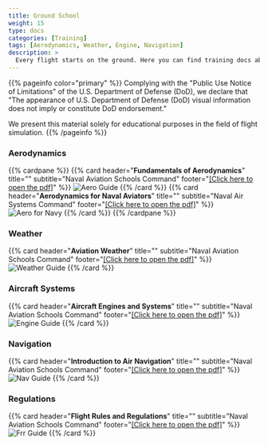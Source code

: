 ```yaml
---
title: Ground School
weight: 15
type: docs
categories: [Training]
tags: [Aerodynamics, Weather, Engine, Navigation]
description: >
  Every flight starts on the ground. Here you can find training docs about weather, navigation, aerodynamics,...
---
```

{{% pageinfo color="primary" %}}
Complying with the "Public Use Notice of Limitations" of the U.S. Department of Defense (DoD), we declare that
"The appearance of U.S. Department of Defense (DoD) visual information does not imply or constitute DoD endorsement."

We present this material solely for educational purposes in the field of flight simulation.
{{% /pageinfo %}}


### Aerodynamics

{{% cardpane %}}
{{% card header="**Fundamentals of Aerodynamics**" title="" subtitle="Naval Aviation Schools Command" footer="<a href='aero-trainee-guide.pdf' target='_blank'>[Click here to open the pdf]</a>" %}}
![Aero Guide](aero-trainee-guide.png "Aero Guide")
{{% /card %}}
{{% card header="**Aerodynamics for Naval Aviators**" title="" subtitle="Naval Air Systems Command" footer="<a href='00-80T-80AeroForNavy.pdf' target='_blank'>[Click here to open the pdf]</a>" %}}
![Aero for Navy](00-80T-80AeroForNavy.png "Aero for Navy")
{{% /card %}}
{{% /cardpane %}}
### Weather

{{% card header="**Aviation Weather**" title="" subtitle="Naval Aviation Schools Command" footer="<a href='wx-trainee-guide.pdf' target='_blank'>[Click here to open the pdf]</a>" %}}
![Weather Guide](wx-trainee-guide.png "Weather Guide")
{{% /card %}}

### Aircraft Systems 

{{% card header="**Aircraft Engines and Systems**" title="" subtitle="Naval Aviation Schools Command" footer="<a href='eng-trainee-guide.pdf' target='_blank'>[Click here to open the pdf]</a>" %}}
![Engine Guide](eng-trainee-guide.png "Engine Guide")
{{% /card %}}

### Navigation 

{{% card header="**Introduction to Air Navigation**" title="" subtitle="Naval Aviation Schools Command" footer="<a href='nav-trainee-guide.pdf' target='_blank'>[Click here to open the pdf]</a>" %}}
![Nav Guide](nav-trainee-guide.png "Nav Guide")
{{% /card %}}

### Regulations 

{{% card header="**Flight Rules and Regulations**" title="" subtitle="Naval Aviation Schools Command" footer="<a href='frr-trainee-guide.pdf' target='_blank'>[Click here to open the pdf]</a>" %}}
![Frr Guide](frr-trainee-guide.png "Frr Guide")
{{% /card %}}